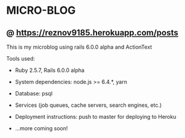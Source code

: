 # MICRO-BLOG
## @ https://reznov9185.herokuapp.com/posts

This is my microblog using rails 6.0.0 alpha and ActionText

Tools used:

* Ruby 2.5.7, Rails 6.0.0 alpha

* System dependencies: node.js >= 6.4.*, yarn

* Database: psql

* Services (job queues, cache servers, search engines, etc.)

* Deployment instructions: push to master for deploying to Heroku

* ...more coming soon!
